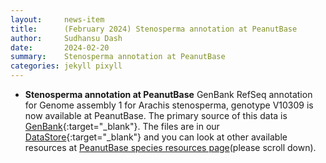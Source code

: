```yaml
---
layout:     news-item
title:      (February 2024) Stenosperma annotation at PeanutBase
author:     Sudhansu Dash
date:       2024-02-20
summary:    Stenosperma annotation at PeanutBase
categories: jekyll pixyll
---
```


+ **Stenosperma annotation at PeanutBase**
GenBank RefSeq annotation for Genome assembly 1 for Arachis stenosperma, genotype V10309 is now available at PeanutBase. The primary source of this data is [GenBank](https://www.ncbi.nlm.nih.gov/genome/annotation_euk/Arachis_stenosperma/GCF_014773155.1-RS_2023_06/){:target="_blank"}. The files are in our [DataStore](https://data.legumeinfo.org/Arachis/stenosperma/){:target="_blank"} and you can look at other available resources at [PeanutBase species resources page](taxa/arachis/)(please scroll down). 



